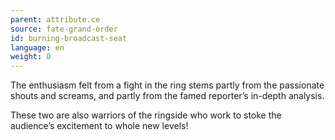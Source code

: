 ```yaml
---
parent: attribute.ce
source: fate-grand-order
id: burning-broadcast-seat
language: en
weight: 0
---
```


The enthusiasm felt from a fight in the ring stems partly from the passionate shouts and screams, and partly from the famed reporter’s in-depth analysis.

These two are also warriors of the ringside who work to stoke the audience’s excitement to whole new levels!

